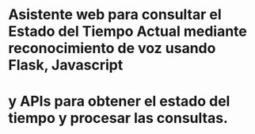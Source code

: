 # Asistente web para consultar el Estado del Tiempo Actual mediante reconocimiento de voz usando Flask, Javascript
# y APIs para obtener el estado del tiempo y procesar las consultas.


